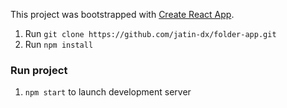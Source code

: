 This project was bootstrapped with [Create React App](https://github.com/facebookincubator/create-react-app).

1. Run `git clone https://github.com/jatin-dx/folder-app.git`
2. Run `npm install`

### Run project

1. `npm start` to launch development server